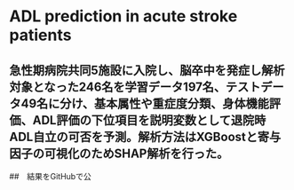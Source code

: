 # ADL prediction in acute stroke patients
## 急性期病院共同5施設に入院し、脳卒中を発症し解析対象となった246名を学習データ197名、テストデータ49名に分け、基本属性や重症度分類、身体機能評価、ADL評価の下位項目を説明変数として退院時ADL自立の可否を予測。解析方法はXGBoostと寄与因子の可視化のためSHAP解析を行った。
##　結果をGitHubで公
